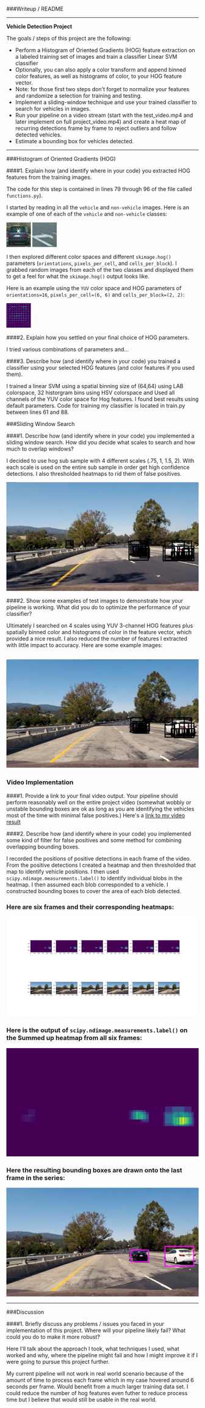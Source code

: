 ###Writeup / README

---

**Vehicle Detection Project**

The goals / steps of this project are the following:

* Perform a Histogram of Oriented Gradients (HOG) feature extraction on a labeled training set of images and train a classifier Linear SVM classifier
* Optionally, you can also apply a color transform and append binned color features, as well as histograms of color, to your HOG feature vector. 
* Note: for those first two steps don't forget to normalize your features and randomize a selection for training and testing.
* Implement a sliding-window technique and use your trained classifier to search for vehicles in images.
* Run your pipeline on a video stream (start with the test_video.mp4 and later implement on full project_video.mp4) and create a heat map of recurring detections frame by frame to reject outliers and follow detected vehicles.
* Estimate a bounding box for vehicles detected.

[//]: # (Image References)
[image1]: ./examples/car.png
[image8]: ./examples/not_car.png
[image2]: ./examples/hog.png
[image3]: ./examples/box1.jpg
[image4]: ./examples/box2.jpg
[image5]: ./examples/heat_frame.png
[image6]: ./examples/heatmap_sum.jpg
[image7]: ./examples/drawn.jpg
[video1]: ./project_video_done.mp4

---

###Histogram of Oriented Gradients (HOG)

####1. Explain how (and identify where in your code) you extracted HOG features from the training images.

The code for this step is contained in lines 79 through 96 of the file called `functions.py`).  

I started by reading in all the `vehicle` and `non-vehicle` images.  Here is an example of one of each of the `vehicle` and `non-vehicle` classes:

![alt text][image1]
![alt text][image8]

I then explored different color spaces and different `skimage.hog()` parameters (`orientations`, `pixels_per_cell`, and `cells_per_block`).  I grabbed random images from each of the two classes and displayed them to get a feel for what the `skimage.hog()` output looks like.

Here is an example using the `YUV` color space and HOG parameters of `orientations=16`, `pixels_per_cell=(6, 6)` and `cells_per_block=(2, 2)`:

![alt text][image2]

####2. Explain how you settled on your final choice of HOG parameters.

I tried various combinations of parameters and...

####3. Describe how (and identify where in your code) you trained a classifier using your selected HOG features (and color features if you used them).

I trained a linear SVM using a spatial binning size of (64,64) using LAB colorspace, 32 historgram bins using HSV colorspace and Used all channels of the YUV color space for Hog features. I found best results using default parameters.
Code for training my classifier is located in train.py between lines 61 and 88.

###Sliding Window Search

####1. Describe how (and identify where in your code) you implemented a sliding window search.  How did you decide what scales to search and how much to overlap windows?

I decided to use hog sub sample with 4 different scales (.75, 1, 1.5, 2). With each scale is used on the entire sub sample in order get high confidence detections. I also thresholded heatmaps to rid them of false positives.

![alt text][image3]

####2. Show some examples of test images to demonstrate how your pipeline is working.  What did you do to optimize the performance of your classifier?

Ultimately I searched on 4 scales using YUV 3-channel HOG features plus spatially binned color and histograms of color in the feature vector, which provided a nice result. I also reduced the number of features I extracted with little impact to accuracy. Here are some example images:

![alt text][image4]
---

### Video Implementation

####1. Provide a link to your final video output.  Your pipeline should perform reasonably well on the entire project video (somewhat wobbly or unstable bounding boxes are ok as long as you are identifying the vehicles most of the time with minimal false positives.)
Here's a [link to my video result](./project_video.mp4)


####2. Describe how (and identify where in your code) you implemented some kind of filter for false positives and some method for combining overlapping bounding boxes.

I recorded the positions of positive detections in each frame of the video.  From the positive detections I created a heatmap and then thresholded that map to identify vehicle positions.  I then used `scipy.ndimage.measurements.label()` to identify individual blobs in the heatmap.  I then assumed each blob corresponded to a vehicle.  I constructed bounding boxes to cover the area of each blob detected.  


### Here are six frames and their corresponding heatmaps:

![alt text][image5]

### Here is the output of `scipy.ndimage.measurements.label()` on the Summed up heatmap from all six frames:
![alt text][image6]

### Here the resulting bounding boxes are drawn onto the last frame in the series:
![alt text][image7]

---

###Discussion

####1. Briefly discuss any problems / issues you faced in your implementation of this project.  Where will your pipeline likely fail?  What could you do to make it more robust?

Here I'll talk about the approach I took, what techniques I used, what worked and why, where the pipeline might fail and how I might improve it if I were going to pursue this project further.  

My current pipeline will not work in real world scenario because of the amount of time to process each frame which in my case hovered around 6 seconds per frame. Would benefit from a much larger training data set. I could reduce the number of hog features even futher to reduce process time but I believe that would still be usable in the real world.

